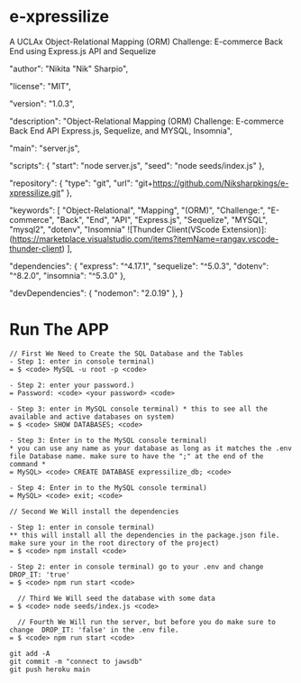 # e-xpressilize
A UCLAx Object-Relational Mapping (ORM) Challenge: E-commerce Back End using Express.js API and Sequelize
  
  "author": "Nikita \"Nik\" Sharpio",
  
  "license": "MIT",
  
  "version": "1.0.3",
  
  "description": "Object-Relational Mapping (ORM) Challenge: E-commerce Back End API Express.js, Sequelize, and MYSQL, Insomnia",
  
  "main": "server.js",
  
  "scripts": {
                "start": "node server.js",
                "seed": "node seeds/index.js"
              },
  
  "repository": {
                "type": "git",
                "url": "git+https://github.com/Niksharpkings/e-xpressilize.git"
                },
  
  "keywords": [
               "Object-Relational",
               "Mapping",
               "(ORM)",
               "Challenge:",
               "E-commerce",
               "Back",
               "End",
               "API",
               "Express.js",
               "Sequelize",
               "MYSQL",
               "mysql2",
               "dotenv",
               "Insomnia"
               ![Thunder Client(VScode Extension)]:(https://marketplace.visualstudio.com/items?itemName=rangav.vscode-thunder-client)
               ],
  
  "dependencies": {
                "express": "^4.17.1",
                "sequelize": "^5.0.3",
                "dotenv": "^8.2.0",
                "insomnia": "^5.3.0"
                },
  
  "devDependencies": {
                  "nodemon": "2.0.19"
                  },
}

# Run The APP

~~~~~~~~~~~~~
// First We Need to Create the SQL Database and the Tables
- Step 1: enter in console terminal)
= $ <code> MySQL -u root -p <code>

- Step 2: enter your password.)
= Password: <code> <your password> <code>

- Step 3: enter in MySQL console terminal) * this to see all the available and active databases on system)
= $ <code> SHOW DATABASES; <code>

- Step 3: Enter in to the MySQL console terminal) 
* you can use any name as your database as long as it matches the .env file Database name. make sure to have the ";" at the end of the command *
= MySQL> <code> CREATE DATABASE expressilize_db; <code>

- Step 4: Enter in to the MySQL console terminal)
= MySQL> <code> exit; <code>

// Second We Will install the dependencies 

- Step 1: enter in console terminal) 
** this will install all the dependencies in the package.json file. make sure your in the root directory of the project)
= $ <code> npm install <code>

- Step 2: enter in console terminal) go to your .env and change DROP_IT: 'true'
= $ <code> npm run start <code>
 
  // Third We Will seed the database with some data
= $ <code> node seeds/index.js <code>

  // Fourth We Will run the server, but before you do make sure to change  DROP_IT: 'false' in the .env file.
= $ <code> npm run start <code>

git add -A
git commit -m "connect to jawsdb"
git push heroku main 